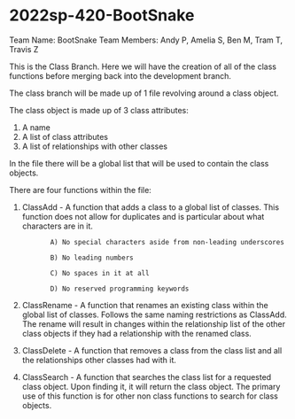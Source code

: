 # 2022sp-420-BootSnake

Team Name: BootSnake
Team Members: Andy P, Amelia S, Ben M, Tram T, Travis Z

This is the Class Branch. Here we will have the creation of all of the class 
functions before merging back into the development branch.

The class branch will be made up of 1 file revolving around a class object.

The class object is made up of 3 class attributes:

1. A name
2. A list of class attributes
3. A list of relationships with other classes

In the file there will be a global list that will be used to contain the class objects.

There are four functions within the file:

1. ClassAdd - A function that adds a class to a global list of classes.
              This function does not allow for duplicates and is particular
              about what characters are in it.
              
              A) No special characters aside from non-leading underscores
              
              B) No leading numbers
              
              C) No spaces in it at all
              
              D) No reserved programming keywords

2. ClassRename - A function that renames an existing class within the global list
                 of classes. Follows the same naming restrictions as ClassAdd.
                 The rename will result in changes within the relationship list of
                 the other class objects if they had a relationship with the renamed
                 class.

3. ClassDelete - A function that removes a class from the class list and all the 
                 relationships other classes had with it.

4. ClassSearch - A function that searches the class list for a requested class object.
                 Upon finding it, it will return the class object.
                 The primary use of this function is for other non class functions to
                 search for class objects.
